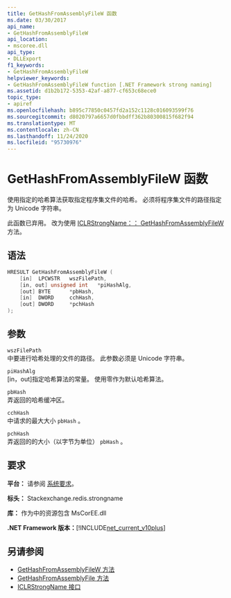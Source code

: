 ```yaml
---
title: GetHashFromAssemblyFileW 函数
ms.date: 03/30/2017
api_name:
- GetHashFromAssemblyFileW
api_location:
- mscoree.dll
api_type:
- DLLExport
f1_keywords:
- GetHashFromAssemblyFileW
helpviewer_keywords:
- GetHashFromAssemblyFileW function [.NET Framework strong naming]
ms.assetid: d1b2b172-5353-42af-a877-cf653c68ece0
topic_type:
- apiref
ms.openlocfilehash: b895c77850c0457fd2a152c1128c016093599f76
ms.sourcegitcommit: d8020797a6657d0fbbdff362b80300815f682f94
ms.translationtype: MT
ms.contentlocale: zh-CN
ms.lasthandoff: 11/24/2020
ms.locfileid: "95730976"
---
```

# <a name="gethashfromassemblyfilew-function"></a>GetHashFromAssemblyFileW 函数

使用指定的哈希算法获取指定程序集文件的哈希。 必须将程序集文件的路径指定为 Unicode 字符串。  
  
 此函数已弃用。 改为使用 [ICLRStrongName：： GetHashFromAssemblyFileW](../hosting/iclrstrongname-gethashfromassemblyfilew-method.md) 方法。  
  
## <a name="syntax"></a>语法  
  
```cpp  
HRESULT GetHashFromAssemblyFileW (  
    [in]  LPCWSTR   wszFilePath,  
    [in, out] unsigned int   *piHashAlg,  
    [out] BYTE      *pbHash,  
    [in]  DWORD     cchHash,  
    [out] DWORD     *pchHash  
);  
```  
  
## <a name="parameters"></a>参数  

 `wszFilePath`  
 中要进行哈希处理的文件的路径。 此参数必须是 Unicode 字符串。  
  
 `piHashAlg`  
 [in，out]指定哈希算法的常量。 使用零作为默认哈希算法。  
  
 `pbHash`  
 弄返回的哈希缓冲区。  
  
 `cchHash`  
 中请求的最大大小 `pbHash` 。  
  
 `pchHash`  
 弄返回的的大小（以字节为单位） `pbHash` 。  
  
## <a name="requirements"></a>要求  

 **平台：** 请参阅 [系统要求](../../get-started/system-requirements.md)。  
  
 **标头：** Stackexchange.redis.strongname  
  
 **库：** 作为中的资源包含 MsCorEE.dll  
  
 **.NET Framework 版本：**[!INCLUDE[net_current_v10plus](../../../../includes/net-current-v10plus-md.md)]  
  
## <a name="see-also"></a>另请参阅

- [GetHashFromAssemblyFileW 方法](../hosting/iclrstrongname-gethashfromassemblyfilew-method.md)
- [GetHashFromAssemblyFile 方法](../hosting/iclrstrongname-gethashfromassemblyfile-method.md)
- [ICLRStrongName 接口](../hosting/iclrstrongname-interface.md)
